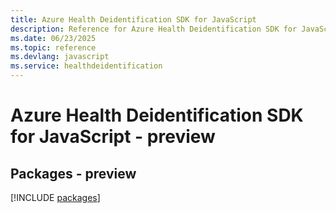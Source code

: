 ```yaml
---
title: Azure Health Deidentification SDK for JavaScript
description: Reference for Azure Health Deidentification SDK for JavaScript
ms.date: 06/23/2025
ms.topic: reference
ms.devlang: javascript
ms.service: healthdeidentification
---
```

# Azure Health Deidentification SDK for JavaScript - preview
## Packages - preview
[!INCLUDE [packages](health-deidentification-index.md)]